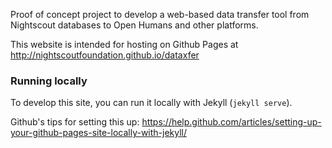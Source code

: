 Proof of concept project to develop a web-based data transfer tool from
Nightscout databases to Open Humans and other platforms.

This website is intended for hosting on Github Pages at
http://nightscoutfoundation.github.io/dataxfer

### Running locally

To develop this site, you can run it locally with Jekyll (`jekyll serve`).

Github's tips for setting this up:
https://help.github.com/articles/setting-up-your-github-pages-site-locally-with-jekyll/
